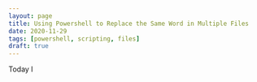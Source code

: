 ```yaml
---
layout: page
title: Using Powershell to Replace the Same Word in Multiple Files
date: 2020-11-29
tags: [powershell, scripting, files]
draft: true
---
```


Today I 